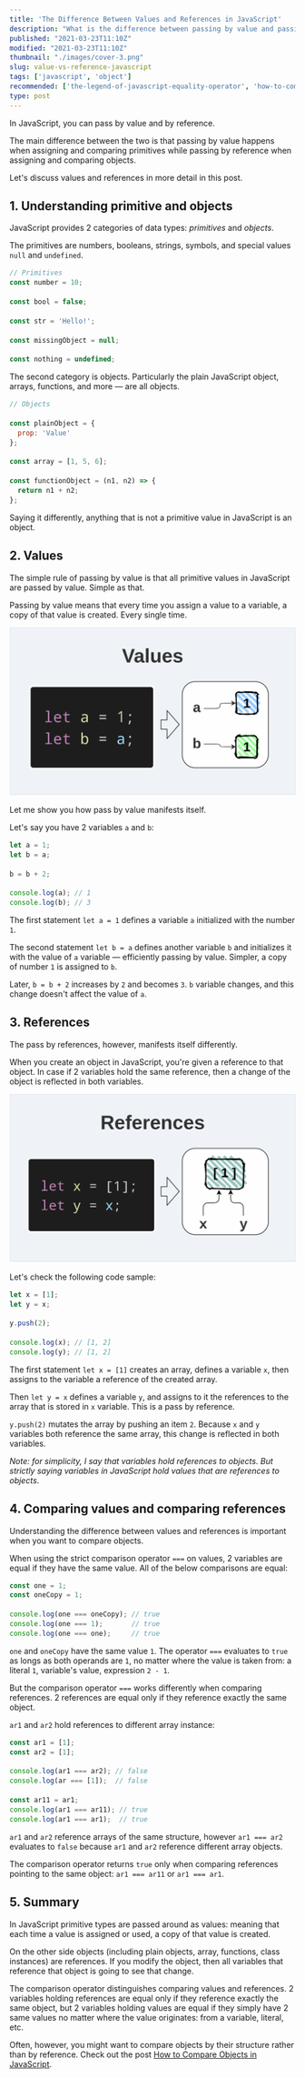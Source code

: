 ```yaml
---
title: 'The Difference Between Values and References in JavaScript'
description: "What is the difference between passing by value and passing by reference in JavaScript."
published: "2021-03-23T11:10Z"
modified: "2021-03-23T11:10Z"
thumbnail: "./images/cover-3.png"
slug: value-vs-reference-javascript
tags: ['javascript', 'object']
recommended: ['the-legend-of-javascript-equality-operator', 'how-to-compare-objects-in-javascript']
type: post
---
```


In JavaScript, you can pass by value and by reference.

The main difference between the two is that passing by value happens when assigning and comparing primitives while passing by reference when assigning and comparing objects.   

Let's discuss values and references in more detail in this post.  

## 1. Understanding primitive and objects

JavaScript provides 2 categories of data types: *primitives* and *objects*.  

The primitives are numbers, booleans, strings, symbols, and special values `null` and `undefined`.  

```javascript
// Primitives
const number = 10;

const bool = false;

const str = 'Hello!';

const missingObject = null;

const nothing = undefined;
```

The second category is objects. Particularly the plain JavaScript object, arrays, functions, and more &mdash; are all objects.  

```javascript
// Objects

const plainObject = {
  prop: 'Value'
};

const array = [1, 5, 6];

const functionObject = (n1, n2) => {
  return n1 + n2;
};
```

Saying it differently, anything that is not a primitive value in JavaScript is an object.  

## 2. Values

The simple rule of passing by value is that all primitive values in JavaScript are passed by value. Simple as that.  

Passing by value means that every time you assign a value to a variable, a copy of that value is created. Every single time.  

![Values in JavaScript](./images/values-2.png)

Let me show you how pass by value manifests itself.  

Let's say you have 2 variables `a` and `b`:

```javascript
let a = 1;
let b = a;

b = b + 2;

console.log(a); // 1
console.log(b); // 3
```

The first statement `let a = 1` defines a variable `a` initialized with the number `1`.  

The second statement `let b = a` defines another variable `b` and initializes it with the value of `a` variable &mdash; efficiently passing by value. Simpler, a copy of number `1` is assigned to `b`.  

Later, `b = b + 2` increases by `2` and becomes `3`. `b` variable changes, and this change doesn't affect the value of `a`.  

## 3. References

The pass by references, however, manifests itself differently.  

When you create an object in JavaScript, you're given a reference to that object. In case if 2 variables hold the same reference, then a change of the object is reflected in both variables.  

![References in JavaScript](./images/references-2.png)

Let's check the following code sample:

```javascript
let x = [1];
let y = x;

y.push(2);

console.log(x); // [1, 2]
console.log(y); // [1, 2]
```

The first statement `let x = [1]` creates an array, defines a variable `x`, then assigns to the variable a reference of the created array.  

Then `let y = x` defines a variable `y`, and assigns to it the references to the array that is stored in `x` variable. This is a pass by reference.  

`y.push(2)` mutates the array by pushing an item `2`. Because `x` and `y` variables both reference the same array, this change is reflected in both variables.  

*Note: for simplicity, I say that variables hold references to objects. But strictly saying variables in JavaScript hold values that are references to objects*.

## 4. Comparing values and comparing references

Understanding the difference between values and references is important when you want to compare objects.  

When using the strict comparison operator `===` on values, 2 variables are equal if they have the same value. All of the below comparisons are equal:

```javascript
const one = 1;
const oneCopy = 1;

console.log(one === oneCopy); // true
console.log(one === 1);       // true
console.log(one === one);     // true
```

`one` and `oneCopy` have the same value `1`. The operator `===` evaluates to `true` as longs as both operands are `1`, no matter where the value is taken from: a literal `1`, variable's value, expression `2 - 1`.  

But the comparison operator `===` works differently when comparing references. 2 references are equal only if they reference exactly the same object. 

`ar1` and `ar2` hold references to different array instance:

```javascript
const ar1 = [1];
const ar2 = [1];

console.log(ar1 === ar2); // false
console.log(ar === [1]);  // false

const ar11 = ar1;
console.log(ar1 === ar11); // true
console.log(ar1 === ar1);  // true
```

`ar1` and `ar2` reference arrays of the same structure, however `ar1 === ar2` evaluates to `false` because `ar1` and `ar2` reference different array objects.  

The comparison operator returns `true` only when comparing references pointing to the same object: `ar1 === ar11` or `ar1 === ar1`.  

## 5. Summary

In JavaScript primitive types are passed around as values: meaning that each time a value is assigned or used, a copy of that value is created.  

On the other side objects (including plain objects, array, functions, class instances) are references. If you modify the object, then all variables
that reference that object is going to see that change.  

The comparison operator distinguishes comparing values and references. 2 variables holding references are equal only if they reference exactly the same object, but 2 variables holding values are equal if they simply have 2 same values no matter where the value originates: from a variable, literal, etc.  

Often, however, you might want to compare objects by their structure rather than by reference. Check out the post [How to Compare Objects in JavaScript](/how-to-compare-objects-in-javascript).

